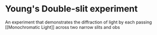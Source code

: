 # Young's Double-slit experiment
An experiment that demonstrates the diffraction of light by each passing [[Monochromatic Light]] across two narrow slits and obs